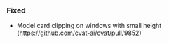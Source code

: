 ### Fixed

- Model card clipping on windows with small height
  (<https://github.com/cvat-ai/cvat/pull/9852>)
